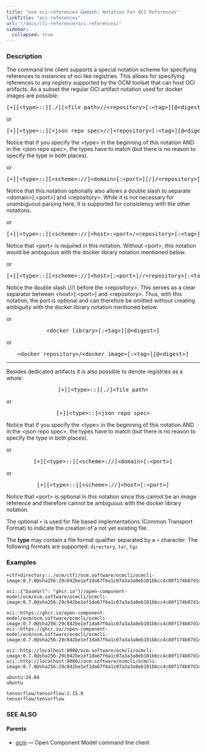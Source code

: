 ```yaml
---
title: "ocm oci-references &mdash; Notation For OCI References"
linkTitle: "oci-references"
url: "/docs/cli-reference/oci-references/"
sidebar:
  collapsed: true
---
```


### Description

The command line client supports a special notation scheme for specifying
references to instances of oci like registries. This allows for specifying
references to any registry supported by the OCM toolset that can host OCI
artifacts. As a subset the regular OCI artifact notation used for docker
images are possible:

<center>
    <pre>[+][&lt;type>::][./][&lt;file path>//&lt;repository>[:&lt;tag>][@&lt;digest>]</pre>
</center>

or

<center>
    <pre>[+][&lt;type>::][&lt;json repo spec>//]&lt;repository>[:&lt;tag>][@&lt;digest>]</pre>
</center>

Notice that if you specify the &lt;type> in the beginning of this
notation AND in the &lt;json repo spec>, the types have to match
(but there is no reason to specify the type in both places).

or

<center>
	<pre>[+][&lt;type>::][&lt;scheme>://]&lt;domain>[:&lt;port>][/]/&lt;repository>[:&lt;tag>][@&lt;digest>]</pre>
</center>

Notice that this notation optionally also allows a double slash to
separate &lt;domain>[:&lt;port>] and &lt;repository>. While it is
not necessary for unambiguous parsing here, it is supported for
consistency with the other notations.

or

<center>
	<pre>[+][&lt;type>::][&lt;scheme>://]&lt;host>:&lt;port>/&lt;repository>[:&lt;tag>][@&lt;digest>]</pre>
</center>

Notice that &lt;port> is required in this notation. Without &lt;port>,
this notation would be ambiguous with the docker library notation
mentioned below.

or

<center>
	<pre>[+][&lt;type>::][&lt;scheme>://]&lt;host>[:&lt;port>]//&lt;repository>[:&lt;tag>][@&lt;digest>]</pre>
</center>

Notice the double slash (//) before the &lt;repository>. This serves as
a clear separator between &lt;host>[:&lt;port>] and &lt;repository>.
Thus, with this notation, the port is optional and can therefore be
omitted without creating ambiguity with the docker library notation
mentioned below.

or

<center>
    <pre>&lt;docker library>[:&lt;tag>][@&lt;digest>]</pre>
</center>

or

<center>
    <pre>&lt;docker repository>/&lt;docker image>[:&lt;tag>][@&lt;digest>]</pre>
</center>

---

Besides dedicated artifacts it is also possible to denote registries
as a whole:

<center>
	<pre>[+][&lt;type>::][./]&lt;file path></pre>
</center>

or

<center>
	<pre>[+][&lt;type>::]&lt;json repo spec></pre>
</center>

Notice that if you specify the &lt;type> in the beginning of this
notation AND in the &lt;json repo spec>, the types have to match
(but there is no reason to specify the type in both places).

or

<center>
    <pre>[+][&lt;type>::][&lt;scheme>://]&lt;domain>[:&lt;port>]</pre>
</center>

or

<center>
	<pre>[+][&lt;type>::][&lt;scheme>://]&lt;host>[:&lt;port>]</pre>
</center>

Notice that &lt;port> is optional in this notation since this cannot be
an image reference and therefore cannot be ambiguous with the docker
library notation.

The optional <code>+</code> is used for file based implementations
(Common Transport Format) to indicate the creation of a not yet existing
file.

The **type** may contain a file format qualifier separated by a <code>+</code>
character. The following formats are supported: <code>directory</code>, <code>tar</code>, <code>tgz</code>
### Examples

```text
+ctf+directory::./ocm/ctf//ocm.software/ocmcli/ocmcli-image:0.7.0@sha256:29c842be1ef1da67f6a1c07a3a3a8eb101bbcc4c80f174b87d147b341bca9625

oci::{"baseUrl": "ghcr.io"}//open-component-model/ocm/ocm.software/ocmcli/ocmcli-image:0.7.0@sha256:29c842be1ef1da67f6a1c07a3a3a8eb101bbcc4c80f174b87d147b341bca9625

oci::https://ghcr.io/open-component-model/ocm/ocm.software/ocmcli/ocmcli-image:0.7.0@sha256:29c842be1ef1da67f6a1c07a3a3a8eb101bbcc4c80f174b87d147b341bca9625
oci::https://ghcr.io//open-component-model/ocm/ocm.software/ocmcli/ocmcli-image:0.7.0@sha256:29c842be1ef1da67f6a1c07a3a3a8eb101bbcc4c80f174b87d147b341bca9625

oci::http://localhost:8080/ocm.software/ocmcli/ocmcli-image:0.7.0@sha256:29c842be1ef1da67f6a1c07a3a3a8eb101bbcc4c80f174b87d147b341bca9625
oci::http://localhost:8080//ocm.software/ocmcli/ocmcli-image:0.7.0@sha256:29c842be1ef1da67f6a1c07a3a3a8eb101bbcc4c80f174b87d147b341bca9625

ubuntu:24.04
ubuntu

tensorflow/tensorflow:2.15.0
tensorflow/tensorflow
```

### SEE ALSO

#### Parents

* [ocm](ocm.md)	 &mdash; Open Component Model command line client

